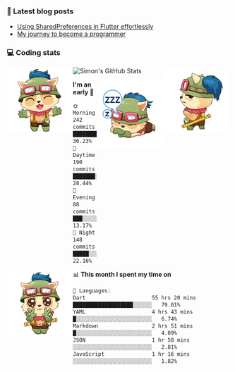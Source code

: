 ### 📘 Latest blog posts

<!-- BLOG-POST-LIST:START -->
- [Using SharedPreferences in Flutter effortlessly](http://blog.simonit.dev/2020/07/15/Using-SharedPreferences-in-Flutter-effortlessly/)
- [My journey to become a programmer](http://blog.simonit.dev/2018/07/14/My-journey-to-become-a-programmer/)
<!-- BLOG-POST-LIST:END -->

### 💻 Coding stats
<img align="right" src="https://raw.githubusercontent.com/simonpham/simonpham/master/assets/images/6kiur.gif" >


<img align="left" src="https://raw.githubusercontent.com/simonpham/simonpham/master/assets/images/5kiur.gif" >

![Simon's GitHub Stats](https://github-readme-stats-obu2qdcs2.vercel.app/api?username=simonpham)

<img align="right" src="https://raw.githubusercontent.com/simonpham/simonpham/master/assets/images/4kiur.gif" >

<!--START_SECTION:waka-->
**I'm an early 🐤** 

```text
🌞 Morning    242 commits    █████████░░░░░░░░░░░░░░░░   36.23% 
🌆 Daytime    190 commits    ███████░░░░░░░░░░░░░░░░░░   28.44% 
🌃 Evening    88 commits     ███░░░░░░░░░░░░░░░░░░░░░░   13.17% 
🌙 Night      148 commits    █████░░░░░░░░░░░░░░░░░░░░   22.16%

```


<img align="left" src="https://raw.githubusercontent.com/simonpham/simonpham/master/assets/images/19kiur.gif" >📊 **This month I spent my time on** 

```text
💬 Languages: 
Dart                     55 hrs 20 mins      ███████████████████░░░░░░   79.01% 
YAML                     4 hrs 43 mins       █░░░░░░░░░░░░░░░░░░░░░░░░   6.74% 
Markdown                 2 hrs 51 mins       █░░░░░░░░░░░░░░░░░░░░░░░░   4.09% 
JSON                     1 hr 58 mins        ░░░░░░░░░░░░░░░░░░░░░░░░░   2.81% 
JavaScript               1 hr 16 mins        ░░░░░░░░░░░░░░░░░░░░░░░░░   1.82%

```


<!--END_SECTION:waka-->
